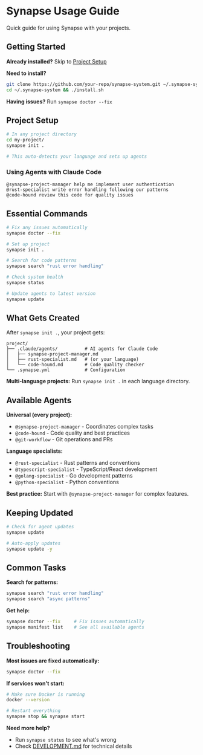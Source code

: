 # Synapse Usage Guide

Quick guide for using Synapse with your projects.

## Getting Started

**Already installed?** Skip to [Project Setup](#project-setup)

**Need to install?**
```bash
git clone https://github.com/your-repo/synapse-system.git ~/.synapse-system
cd ~/.synapse-system && ./install.sh
```

**Having issues?** Run `synapse doctor --fix`

## Project Setup

```bash
# In any project directory
cd my-project/
synapse init .

# This auto-detects your language and sets up agents
```

### Using Agents with Claude Code

```
@synapse-project-manager help me implement user authentication
@rust-specialist write error handling following our patterns
@code-hound review this code for quality issues
```

## Essential Commands

```bash
# Fix any issues automatically
synapse doctor --fix

# Set up project
synapse init .

# Search for code patterns
synapse search "rust error handling"

# Check system health
synapse status

# Update agents to latest version
synapse update
```

## What Gets Created

After `synapse init .`, your project gets:

```
project/
├── .claude/agents/          # AI agents for Claude Code
│   ├── synapse-project-manager.md
│   ├── rust-specialist.md   # (or your language)
│   └── code-hound.md        # Code quality checker
└── .synapse.yml             # Configuration
```

**Multi-language projects:** Run `synapse init .` in each language directory.

## Available Agents

**Universal (every project):**
- `@synapse-project-manager` - Coordinates complex tasks
- `@code-hound` - Code quality and best practices
- `@git-workflow` - Git operations and PRs

**Language specialists:**
- `@rust-specialist` - Rust patterns and conventions
- `@typescript-specialist` - TypeScript/React development
- `@golang-specialist` - Go development patterns
- `@python-specialist` - Python conventions

**Best practice:** Start with `@synapse-project-manager` for complex features.

## Keeping Updated

```bash
# Check for agent updates
synapse update

# Auto-apply updates
synapse update -y
```

## Common Tasks

**Search for patterns:**
```bash
synapse search "rust error handling"
synapse search "async patterns"
```

**Get help:**
```bash
synapse doctor --fix     # Fix issues automatically
synapse manifest list    # See all available agents
```

## Troubleshooting

**Most issues are fixed automatically:**
```bash
synapse doctor --fix
```

**If services won't start:**
```bash
# Make sure Docker is running
docker --version

# Restart everything
synapse stop && synapse start
```

**Need more help?**
- Run `synapse status` to see what's wrong
- Check [DEVELOPMENT.md](DEVELOPMENT.md) for technical details